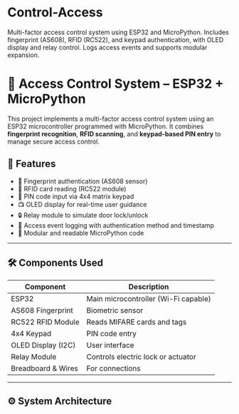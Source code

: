 # Control-Access
Multi-factor access control system using ESP32 and MicroPython. Includes fingerprint (AS608), RFID (RC522), and keypad authentication, with OLED display and relay control. Logs access events and supports modular expansion.

# 🔐 Access Control System – ESP32 + MicroPython

This project implements a multi-factor access control system using an ESP32 microcontroller programmed with MicroPython. It combines **fingerprint recognition**, **RFID scanning**, and **keypad-based PIN entry** to manage secure access control.

## 🚀 Features

- 🔎 Fingerprint authentication (AS608 sensor)
- 📶 RFID card reading (RC522 module)
- 🔢 PIN code input via 4x4 matrix keypad
- 📺 OLED display for real-time user guidance
- 🔒 Relay module to simulate door lock/unlock
- 📝 Access event logging with authentication method and timestamp
- 🧩 Modular and readable MicroPython code

---

## 🛠️ Components Used

| Component            | Description                         |
|----------------------|-------------------------------------|
| ESP32                | Main microcontroller (Wi-Fi capable)|
| AS608 Fingerprint    | Biometric sensor                    |
| RC522 RFID Module    | Reads MIFARE cards and tags         |
| 4x4 Keypad           | PIN code entry                      |
| OLED Display (I2C)   | User interface                      |
| Relay Module         | Controls electric lock or actuator  |
| Breadboard & Wires   | For connections                     |

---

## ⚙️ System Architecture

